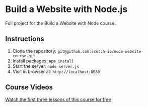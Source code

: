 # Build a Website with Node.js

Full project for the Build a Website with Node course. 

## Instructions

1. Clone the repository: `git@github.com:scotch-io/node-website-course.git`
2. Install packages: `npm install`
3. Start the server: `node server.js`
4. Visit in browser at: `http://localhost:8080`

## Course Videos

[Watch the first three lessons of this course for free](https://school.scotch.io/build-a-nodejs-website)
